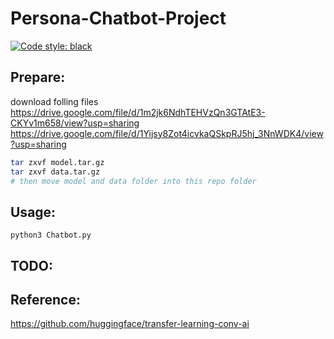 # Persona-Chatbot-Project
[![Code style: black](https://img.shields.io/badge/code%20style-black-000000.svg)](https://github.com/psf/black)


## Prepare:  
download folling files  
https://drive.google.com/file/d/1m2jk6NdhTEHVzQn3GTAtE3-CKYv1m658/view?usp=sharing  
https://drive.google.com/file/d/1Yijsy8Zot4icvkaQSkpRJ5hj_3NnWDK4/view?usp=sharing  
```bash
tar zxvf model.tar.gz  
tar zxvf data.tar.gz  
# then move model and data folder into this repo folder
```

## Usage:
    python3 Chatbot.py  

## TODO:  


## Reference:
https://github.com/huggingface/transfer-learning-conv-ai
